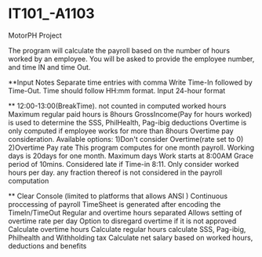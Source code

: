 # IT101_-A1103
MotorPH Project

The program will calculate the payroll based on the number of hours worked by an employee. You will be asked to provide the employee number, and time IN and time Out. 


**Input Notes
Separate time entries with comma
Write Time-In followed by Time-Out.
Time should follow HH:mm format.
Input 24-hour format

**<Limitations>
12:00-13:00(BreakTime). not counted in computed worked hours
Maximum regular paid hours is 8hours
GrossIncome(Pay for hours worked) is used to determine the SSS, PhilHealth, Pag-ibig deductions
Overtime is only computed if employee works for more than 8hours
Overtime pay consideration. Available options: 1)Don't consider Overtime(rate set to 0) 2)Overtime Pay rate 
This program computes for one month payroll. 
Working days is 20days for one month. Maximum days
Work starts at 8:00AM
Grace period of 10mins. Considered late if Time-in 8:11.
Only consider worked hours per day. any fraction thereof is not considered in the payroll computation

**<Features>
Clear Console (limited to platforms that allows ANSI )
Continuous proccessing of payroll
TimeSheet is generated after encoding the TimeIn/TimeOut
Regular and overtime hours separated 
Allows setting of overtime rate per day
Option to disregard overtime if it is not approved
Calculate overtime hours
Calculate regular hours
calculate SSS, Pag-ibig, Philhealth and Withholding tax
Calculate net salary based on worked hours, deductions and benefits

